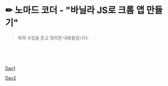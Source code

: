 # ✏ 노마드 코더 -  "바닐라 JS로 크롬 앱 만들기"  
> 위의 수업을 듣고 정리한 내용들입니다.  

<br/>  
<br/>  
<br/>  

[Day1](./Markdown/TodayILearn.md/#day1)

[Day2](./Markdown/TodayILearn.md/#day2)
